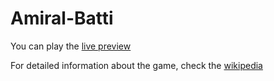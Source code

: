 # Amiral-Batti
You can play the [live preview](https://amiral-batti.netlify.app/)

For detailed information about the game, check the [wikipedia](https://en.wikipedia.org/wiki/Battleship_(game))
